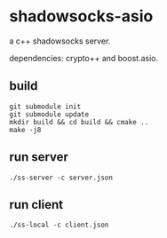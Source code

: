 # shadowsocks-asio

a c++ shadowsocks server.

dependencies: crypto++ and boost.asio.

## build
```shell
git submodule init
git submodule update
mkdir build && cd build && cmake ..
make -j8
```

## run server
```shell
./ss-server -c server.json
```

## run client

```shell
./ss-local -c client.json
```

